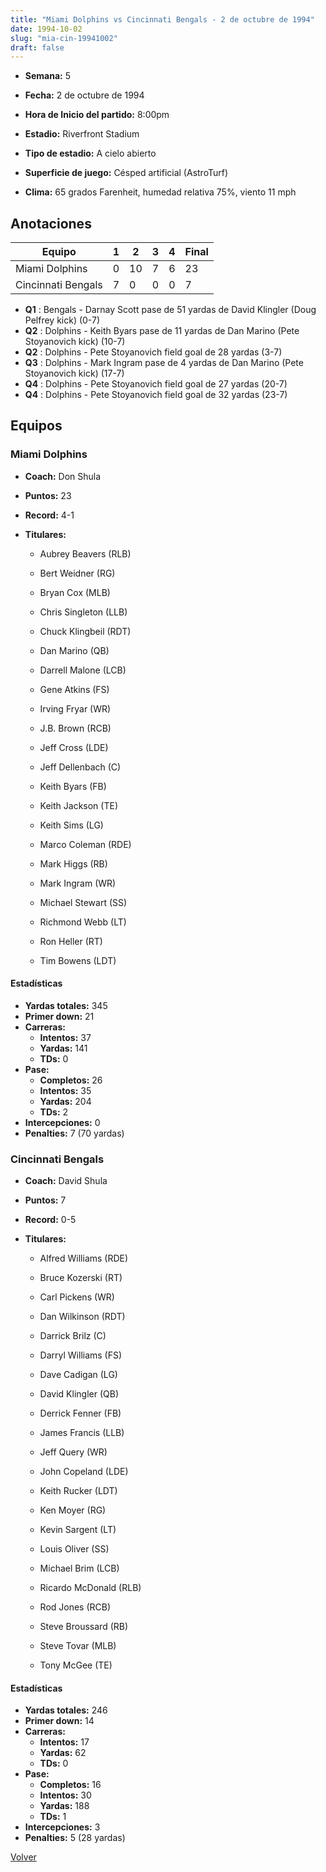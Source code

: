 ```yaml
---
title: "Miami Dolphins vs Cincinnati Bengals - 2 de octubre de 1994"
date: 1994-10-02
slug: "mia-cin-19941002"
draft: false
---
```


* **Semana:** 5
* **Fecha:** 2 de octubre de 1994

* **Hora de Inicio del partido:** 8:00pm
* **Estadio:** Riverfront Stadium
* **Tipo de estadio:** A cielo abierto
* **Superficie de juego:** Césped artificial (AstroTurf)
* **Clima:** 65 grados Farenheit, humedad relativa 75%, viento 11 mph





## Anotaciones
| Equipo | 1 | 2 | 3 | 4 | Final |
|--------|---|---|---|---|-------|
| Miami Dolphins  | 0 | 10 | 7 | 6  | 23 |
| Cincinnati Bengals  | 7 | 0 | 0 | 0  | 7 |
* **Q1** : Bengals - Darnay Scott pase de 51 yardas de David Klingler (Doug Pelfrey kick) (0-7)
* **Q2** : Dolphins - Keith Byars pase de 11 yardas de Dan Marino (Pete Stoyanovich kick) (10-7)
* **Q2** : Dolphins - Pete Stoyanovich field goal de 28 yardas (3-7)
* **Q3** : Dolphins - Mark Ingram pase de 4 yardas de Dan Marino (Pete Stoyanovich kick) (17-7)
* **Q4** : Dolphins - Pete Stoyanovich field goal de 27 yardas (20-7)
* **Q4** : Dolphins - Pete Stoyanovich field goal de 32 yardas (23-7)


## Equipos


### Miami Dolphins
* **Coach:** Don Shula
* **Puntos:** 23
* **Record:** 4-1
* **Titulares:** 

  * Aubrey Beavers (RLB) 

  * Bert Weidner (RG) 

  * Bryan Cox (MLB) 

  * Chris Singleton (LLB) 

  * Chuck Klingbeil (RDT) 

  * Dan Marino (QB) 

  * Darrell Malone (LCB) 

  * Gene Atkins (FS) 

  * Irving Fryar (WR) 

  * J.B. Brown (RCB) 

  * Jeff Cross (LDE) 

  * Jeff Dellenbach (C) 

  * Keith Byars (FB) 

  * Keith Jackson (TE) 

  * Keith Sims (LG) 

  * Marco Coleman (RDE) 

  * Mark Higgs (RB) 

  * Mark Ingram (WR) 

  * Michael Stewart (SS) 

  * Richmond Webb (LT) 

  * Ron Heller (RT) 

  * Tim Bowens (LDT) 

#### Estadísticas
* **Yardas totales:** 345
* **Primer down:** 21
* **Carreras:**
  * **Intentos:** 37
  * **Yardas:** 141
  * **TDs:** 0
* **Pase:**
  * **Completos:** 26
  * **Intentos:** 35
  * **Yardas:** 204
  * **TDs:** 2
* **Intercepciones:** 0
* **Penalties:** 7 (70 yardas)

### Cincinnati Bengals
* **Coach:** David Shula
* **Puntos:** 7
* **Record:** 0-5
* **Titulares:** 

  * Alfred Williams (RDE) 

  * Bruce Kozerski (RT) 

  * Carl Pickens (WR) 

  * Dan Wilkinson (RDT) 

  * Darrick Brilz (C) 

  * Darryl Williams (FS) 

  * Dave Cadigan (LG) 

  * David Klingler (QB) 

  * Derrick Fenner (FB) 

  * James Francis (LLB) 

  * Jeff Query (WR) 

  * John Copeland (LDE) 

  * Keith Rucker (LDT) 

  * Ken Moyer (RG) 

  * Kevin Sargent (LT) 

  * Louis Oliver (SS) 

  * Michael Brim (LCB) 

  * Ricardo McDonald (RLB) 

  * Rod Jones (RCB) 

  * Steve Broussard (RB) 

  * Steve Tovar (MLB) 

  * Tony McGee (TE) 

#### Estadísticas
* **Yardas totales:** 246
* **Primer down:** 14
* **Carreras:**
  * **Intentos:** 17
  * **Yardas:** 62
  * **TDs:** 0
* **Pase:**
  * **Completos:** 16
  * **Intentos:** 30
  * **Yardas:** 188
  * **TDs:** 1
* **Intercepciones:** 3
* **Penalties:** 5 (28 yardas)


[Volver](/historia/1994)
